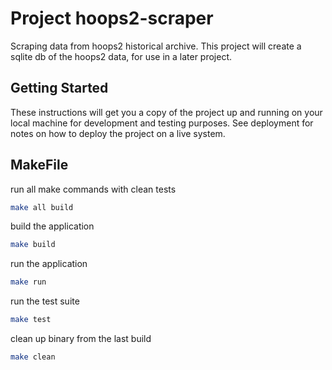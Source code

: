 # Project hoops2-scraper

Scraping data from hoops2 historical archive. This project will create a sqlite db of the hoops2 data, for use in a later project.

## Getting Started

These instructions will get you a copy of the project up and running on your local machine for development and testing purposes. See deployment for notes on how to deploy the project on a live system.

## MakeFile

run all make commands with clean tests
```bash
make all build
```

build the application
```bash
make build
```

run the application
```bash
make run
```
run the test suite
```bash
make test
```

clean up binary from the last build
```bash
make clean
```
